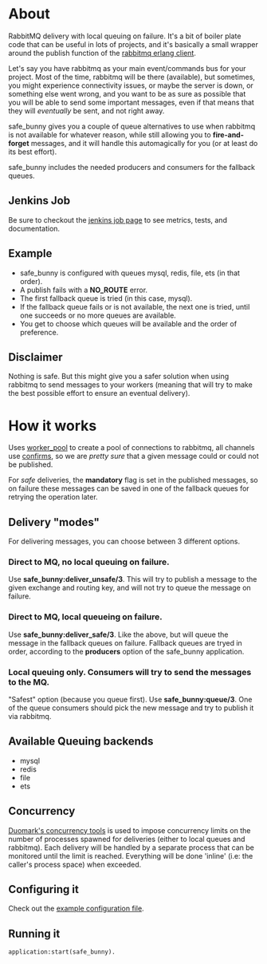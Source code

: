 # About

RabbitMQ delivery with local queuing on failure. It's a bit of boiler plate code
that can be useful in lots of projects, and it's basically a small wrapper around
the publish function of the [rabbitmq erlang client](http://www.rabbitmq.com/erlang-client-user-guide.html).

Let's say you have rabbitmq as your main event/commands bus for your project. Most
of the time, rabbitmq will be there (available), but sometimes, you might experience
connectivity issues, or maybe the server is down, or something else went wrong, 
and you want to be as sure as possible that you will be able to send some important
messages, even if that means that they will *eventually* be sent, and not right away.

safe_bunny gives you a couple of queue alternatives to use when rabbitmq is
not available for whatever reason, while still allowing you to **fire-and-forget**
messages, and it will handle this automagically for you (or at least do its best
effort).

safe_bunny includes the needed producers and consumers for the fallback queues.

## Jenkins Job
Be sure to checkout the [jenkins job page](http://ci.marcelog.name/job/safe_bunny/)
to see metrics, tests, and documentation.

## Example

 - safe_bunny is configured with queues mysql, redis, file, ets (in that order).
 - A publish fails with a **NO_ROUTE** error.
 - The first fallback queue is tried (in this case, mysql).
 - If the fallback queue fails or is not available, the next one is tried, until
 one succeeds or no more queues are available.
 - You get to choose which queues will be available and the order of preference.

## Disclaimer
Nothing is safe. But this might give you a safer solution when using rabbitmq
to send messages to your workers (meaning that will try to make the best possible
effort to ensure an eventual delivery).

# How it works
Uses [worker_pool](https://github.com/tigertext/worker_pool) to create a pool
of connections to rabbitmq, all channels use [confirms](http://www.rabbitmq.com/confirms.html), so we are *pretty sure* that a given message could or could not be published.

For *safe* deliveries, the **mandatory** flag is set in the published messages, so
on failure these messages can be saved in one of the fallback queues for
retrying the operation later.

## Delivery "modes"
For delivering messages, you can choose between 3 different options.

### Direct to MQ, no local queuing on failure.
Use **safe_bunny:deliver_unsafe/3**. This will try to publish a message to the
given exchange and routing key, and will not try to queue the message on failure.

### Direct to MQ, local queueing on failure.
Use **safe_bunny:deliver_safe/3**. Like the above, but will queue the message
in the fallback queues on failure. Fallback queues are tryed in order, according
to the **producers** option of the safe_bunny application.

### Local queuing only. Consumers will try to send the messages to the MQ.
"Safest" option (because you queue first). Use **safe_bunny:queue/3**. One of
the queue consumers should pick the new message and try to publish it via rabbitmq.

## Available Queuing backends

 * mysql
 * redis
 * file
 * ets

## Concurrency

[Duomark's concurrency tools](https://github.com/duomark/dk_cxy) is used to
impose concurrency limits on the number of processes spawned for deliveries (either
to local queues and rabbitmq). Each delivery will be handled by a separate process
that can be monitored until the limit is reached. Everything will be done 'inline'
(i.e: the caller's process space) when exceeded.

## Configuring it

Check out the [example configuration file](https://github.com/marcelog/safe_bunny/blob/master/priv/example.config).

## Running it

    application:start(safe_bunny).
